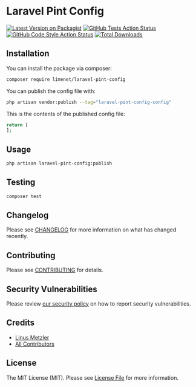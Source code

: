 # Laravel Pint Config

[![Latest Version on Packagist](https://img.shields.io/packagist/v/limenet/laravel-pint-config.svg?style=flat-square)](https://packagist.org/packages/limenet/laravel-pint-config)
[![GitHub Tests Action Status](https://img.shields.io/github/workflow/status/limenet/laravel-pint-config/run-tests?label=tests)](https://github.com/limenet/laravel-pint-config/actions?query=workflow%3Arun-tests+branch%3Amain)
[![GitHub Code Style Action Status](https://img.shields.io/github/workflow/status/limenet/laravel-pint-config/Fix%20PHP%20code%20style%20issues?label=code%20style)](https://github.com/limenet/laravel-pint-config/actions?query=workflow%3A"Fix+PHP+code+style+issues"+branch%3Amain)
[![Total Downloads](https://img.shields.io/packagist/dt/limenet/laravel-pint-config.svg?style=flat-square)](https://packagist.org/packages/limenet/laravel-pint-config)

## Installation

You can install the package via composer:

```bash
composer require limenet/laravel-pint-config
```

You can publish the config file with:

```bash
php artisan vendor:publish --tag="laravel-pint-config-config"
```

This is the contents of the published config file:

```php
return [
];
```

## Usage

```bash
php artisan laravel-pint-config:publish
```

## Testing

```bash
composer test
```

## Changelog

Please see [CHANGELOG](CHANGELOG.md) for more information on what has changed recently.

## Contributing

Please see [CONTRIBUTING](CONTRIBUTING.md) for details.

## Security Vulnerabilities

Please review [our security policy](../../security/policy) on how to report security vulnerabilities.

## Credits

- [Linus Metzler](https://github.com/limenet)
- [All Contributors](../../contributors)

## License

The MIT License (MIT). Please see [License File](LICENSE.md) for more information.

